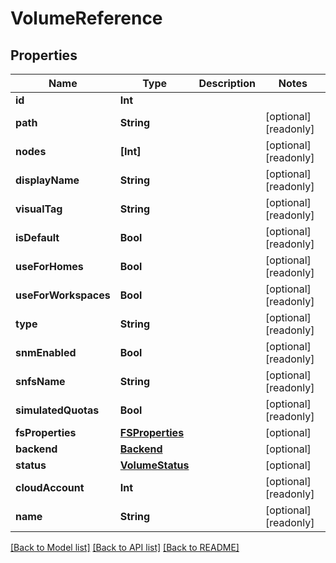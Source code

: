 # VolumeReference

## Properties

Name | Type | Description | Notes
------------ | ------------- | ------------- | -------------
**id** | **Int** |  | 
**path** | **String** |  | [optional] [readonly] 
**nodes** | **[Int]** |  | [optional] [readonly] 
**displayName** | **String** |  | [optional] [readonly] 
**visualTag** | **String** |  | [optional] [readonly] 
**isDefault** | **Bool** |  | [optional] [readonly] 
**useForHomes** | **Bool** |  | [optional] [readonly] 
**useForWorkspaces** | **Bool** |  | [optional] [readonly] 
**type** | **String** |  | [optional] [readonly] 
**snmEnabled** | **Bool** |  | [optional] [readonly] 
**snfsName** | **String** |  | [optional] [readonly] 
**simulatedQuotas** | **Bool** |  | [optional] [readonly] 
**fsProperties** | [**FSProperties**](FSProperties.md) |  | [optional] 
**backend** | [**Backend**](Backend.md) |  | [optional] 
**status** | [**VolumeStatus**](VolumeStatus.md) |  | [optional] 
**cloudAccount** | **Int** |  | [optional] [readonly] 
**name** | **String** |  | [optional] [readonly] 

[[Back to Model list]](../README.md#documentation-for-models) [[Back to API list]](../README.md#documentation-for-api-endpoints) [[Back to README]](../README.md)


